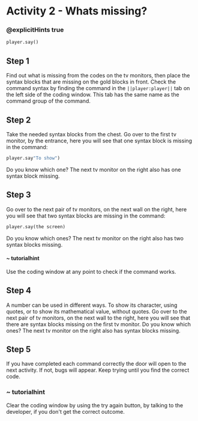 # Activity 2 - Whats missing?

### @explicitHints true

```python
player.say()
```

## Step 1
Find out what is missing from the codes on the tv monitors, then place the syntax blocks that are missing on the gold blocks in front. Check the command syntax by finding the command in the `||player:player||` tab on the left side of the coding window. This tab has the same name as the command group of the command. 

## Step 2
Take the needed syntax blocks from the chest. Go over to the first tv monitor, by the entrance, here you will see that one syntax block is missing in the command: 
```python
player.say"To show")
```
Do you know which one? The next tv monitor on the right also has one syntax block missing. 

## Step 3 
Go over to the next pair of tv monitors, on the next wall on the right, here you will see that two syntax blocks are missing in the command: 
```python
player.say(the screen)
```
Do you know which ones? The next tv monitor on the right also has two syntax blocks missing. 
#### ~ tutorialhint 
Use the coding window at any point to check if the command works.

## Step 4
A number can be used in different ways. To show its character, using quotes, or to show its mathematical value, without quotes. Go over to the next pair of tv monitors, on the next wall to the right, here you will see that there are syntax blocks missing on the first tv monitor. Do you know which ones? The next tv monitor on the right also has syntax blocks missing. 

## Step 5 
If you have completed each command correctly the door will open to the next activity. If not, bugs will appear. Keep trying until you find the correct code. 
### ~ tutorialhint 
Clear the coding window by using the try again button, by talking to the developer, if you don't get the correct outcome. 

